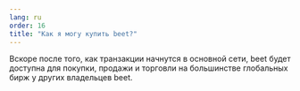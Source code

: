 ```yaml
---
lang: ru
order: 16
title: "Как я могу купить beet?"
---
```

Вскоре после того, как транзакции начнутся в основной сети, beet будет доступна для покупки, продажи и торговли на большинстве глобальных бирж у других владельцев beet.
